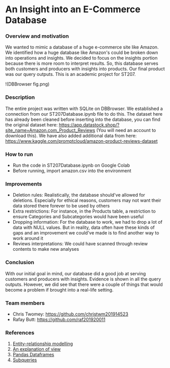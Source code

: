 # An Insight into an E-Commerce Database 
### Overview and motivation
We wanted to mimic a database of a huge e-commerce site like Amazon. We identified how a huge database like Amazon's could be broken down into operations and insights. We decided to focus on the insights portion because there is more room to interpret results. So, this database serves both customers and producers with insights into products. Our final product was our query outputs. This is an academic project for ST207.

!(DBBrowser fig.png)

### Description
The entire project was written with SQLite on DBBrowser. We established a connection from our ST207Database.ipynb file to do this. The dataset here has already been cleaned before inserting into the database, you can find the original dataset here: https://app.datastock.shop/?site_name=Amazon.com_Product_Reviews (You will need an account to download this). We have also added additional data from here: https://www.kaggle.com/promptcloud/amazon-product-reviews-dataset

### How to run
- Run the code in ST207Database.ipynb on Google Colab
- Before running, import amazon.csv into the environment

### Improvements
- Deletion rules: Realistically, the database should've allowed for deletions. Especially for ethical reasons, customers may not want their data stored there forever to be used by others
- Extra restrictions: For instance, in the Products table, a restriction to ensure Categories and Subcategories would have been useful
- Dropping information: For the database to work, we had to drop a lot of data with NULL values. But in reality, data often have these kinds of gaps and an improvement we could've made is to find another way to work around it
- Reviews interpretations: We could have scanned through review contents to make new analyses 

### Conclusion
With our initial goal in mind, our database did a good job at serving customers and producers with insights. Evidence is shown in all the query outputs. However, we did see that there were a couple of things that would become a problem if brought into a real-life setting.

### Team members
- Chris Twomey: https://github.com/christwm201914523
- Rafay Butt: https://github.com/raf201920011

### References
1. [Entity-relationship modelling](https://www.guru99.com/er-diagram-tutorial-dbms.html)
2. [An explanation of view](https://www.sqlshack.com/sql-view-a-complete-introduction-and-walk-through/)
3. [Pandas Dataframes](https://pandas.pydata.org/docs/reference/api/pandas.read_sql_query.html)
4. [Subqueries](https://mode.com/sql-tutorial/sql-sub-queries/)
